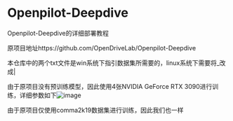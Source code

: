 # Openpilot-Deepdive
Openpilot-Deepdive的详细部署教程

原项目地址https://github.com/OpenDriveLab/Openpilot-Deepdive

本仓库中的两个txt文件是win系统下指引数据集所需要的，linux系统下需要将_改成|

由于原项目没有预训练模型，因此使用4张NVIDIA GeForce RTX 3090进行训练，详细参数如下![image](https://github.com/Haibara567/Openpilot-Deepdive/assets/94728547/3efc35ff-9c89-4f4a-a4dc-97eeff02ca7c)

由于原项目仅使用comma2k19数据集进行训练，因此我们也一样
